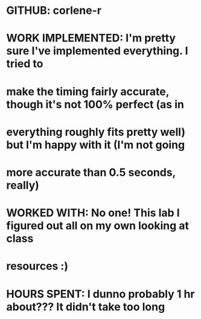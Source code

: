 # GITHUB: corlene-r
# 
# WORK IMPLEMENTED: I'm pretty sure I've implemented everything. I tried to 
#   make the timing fairly accurate, though it's not 100% perfect (as in 
#   everything roughly fits pretty well) but I'm happy with it (I'm not going
#   more accurate than 0.5 seconds, really)
# 
# WORKED WITH: No one! This lab I figured out all on my own looking at class 
#   resources :)
# 
# HOURS SPENT: I dunno probably 1 hr about??? It didn't take too long 
# 
